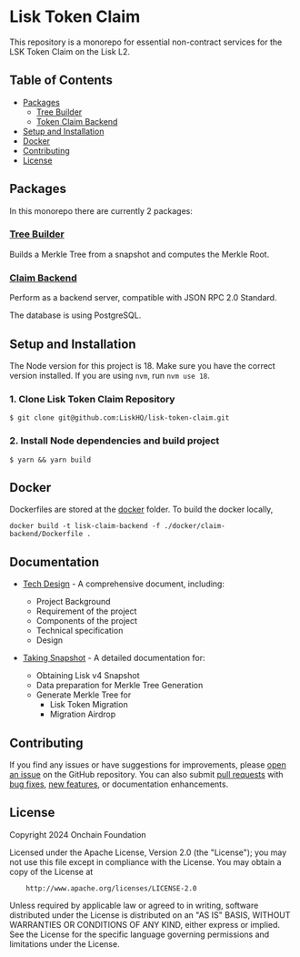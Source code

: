 # Lisk Token Claim <!-- omit in toc -->

This repository is a monorepo for essential non-contract services for the LSK Token Claim on the Lisk L2.

## Table of Contents <!-- omit in toc -->

- [Packages](#packages)
  - [Tree Builder](#tree-builder)
  - [Token Claim Backend](#claim-backend)
- [Setup and Installation](#setup-and-installation)
- [Docker](#docker)
- [Contributing](#contributing)
- [License](#license)

## Packages

In this monorepo there are currently 2 packages:

### [Tree Builder](packages/tree-builder)

Builds a Merkle Tree from a snapshot and computes the Merkle Root.

### [Claim Backend](packages/claim-backend)

Perform as a backend server, compatible with JSON RPC 2.0 Standard.

The database is using PostgreSQL.

## Setup and Installation

The Node version for this project is 18. Make sure you have the correct version installed. If you are using `nvm`, run `nvm use 18`.

### 1. Clone Lisk Token Claim Repository

```
$ git clone git@github.com:LiskHQ/lisk-token-claim.git
```

### 2. Install Node dependencies and build project

```
$ yarn && yarn build
```

## Docker

Dockerfiles are stored at the [docker](./docker/) folder.
To build the docker locally,

```
docker build -t lisk-claim-backend -f ./docker/claim-backend/Dockerfile .
```

## Documentation

- [Tech Design](./documentation/Tech_Design.md) - A comprehensive document, including:

  - Project Background
  - Requirement of the project
  - Components of the project
  - Technical specification
  - Design

- [Taking Snapshot](./documentation/Taking_Snapshot.md) - A detailed documentation for:

  - Obtaining Lisk v4 Snapshot
  - Data preparation for Merkle Tree Generation
  - Generate Merkle Tree for
    - Lisk Token Migration
    - Migration Airdrop

## Contributing

If you find any issues or have suggestions for improvements,
please [open an issue](https://github.com/LiskHQ/lisk-token-claim/issues/new/choose) on the GitHub repository. You can also
submit [pull requests](https://github.com/LiskHQ/lisk-token-claim/compare)
with [bug fixes](https://github.com/LiskHQ/lisk-token-claim/issues/new?assignees=&labels=bug+report&projects=&template=bug-report.md&title=%5BBug%5D%3A+),
[new features](https://github.com/LiskHQ/lisk-token-claim/issues/new?assignees=&labels=&projects=&template=feature-request.md),
or documentation enhancements.

## License

Copyright 2024 Onchain Foundation

Licensed under the Apache License, Version 2.0 (the "License");
you may not use this file except in compliance with the License.
You may obtain a copy of the License at

```shell
    http://www.apache.org/licenses/LICENSE-2.0
```

Unless required by applicable law or agreed to in writing, software
distributed under the License is distributed on an "AS IS" BASIS,
WITHOUT WARRANTIES OR CONDITIONS OF ANY KIND, either express or implied.
See the License for the specific language governing permissions and
limitations under the License.
